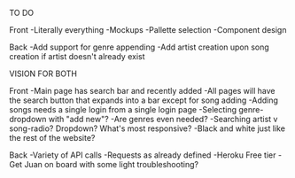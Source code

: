 TO DO

Front
-Literally everything
-Mockups
-Pallette selection
-Component design



Back
-Add support for genre appending
-Add artist creation upon song creation if artist doesn't already exist


VISION FOR BOTH

Front
-Main page has search bar and recently added
-All pages will have the search button that expands into a bar except for song adding
-Adding songs needs a single login from a single login page
-Selecting genre-dropdown with "add new"?
-Are genres even needed?
-Searching artist v song-radio?  Dropdown?  What's most responsive?
-Black and white just like the rest of the website?

Back
-Variety of API calls
-Requests as already defined
-Heroku Free tier
-Get Juan on board with some light troubleshooting?